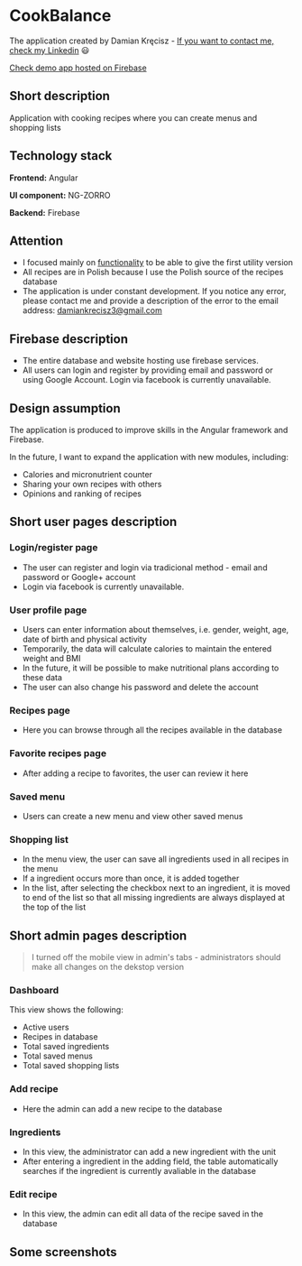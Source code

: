 # CookBalance

The application created by Damian Kręcisz - [If you want to contact me, check my Linkedin](https://www.linkedin.com/in/damiankrecisz/) :smiley:

[Check demo app hosted on Firebase](https://cookbalance-41649.web.app/)


## Short description
Application with cooking recipes where you can create menus and shopping lists


## Technology stack 

**Frontend:** Angular

**UI component:** NG-ZORRO

**Backend:** Firebase

## Attention

- I focused mainly on <ins>functionality</ins> to be able to give the first utility version
- All recipes are in Polish because I use the Polish source of the recipes database
- The application is under constant development. If you notice any error, please contact me and provide a description of the error to the email address: damiankrecisz3@gmail.com
 
## Firebase description

- The entire database and website hosting use firebase services.
- All users can login and register by providing email and password or using Google Account. Login via facebook is currently unavailable.

## Design assumption

The application is produced to improve skills in the Angular framework and Firebase.

 In the future, I want to expand the application with new modules, including:
 - Calories and micronutrient counter
 - Sharing your own recipes with others
 - Opinions and ranking of recipes

## Short user pages description

### Login/register page

 - The user can register and login via tradicional method - email and password or Google+ account
 - Login via facebook is currently unavailable.
 
### User profile page
 - Users can enter information about themselves, i.e. gender, weight, age, date of birth and physical activity
 - Temporarily, the data will calculate calories to maintain the entered weight and BMI
 - In the future, it will be possible to make nutritional plans according to these data
 - The user can also change his password and delete the account 

### Recipes page

 - Here you can browse through all the recipes available in the database

### Favorite recipes page

 - After adding a recipe to favorites, the user can review it here

### Saved menu

 - Users can create a new menu and view other saved menus

### Shopping list

 - In the menu view, the user can save all ingredients used in all recipes in the menu
 - If a ingredient occurs more than once, it is added together
 - In the list, after selecting the checkbox next to an ingredient, it is moved to end of the list so that all missing ingredients are always displayed at the top of the list


## Short admin pages description

> I turned off the mobile view in admin's tabs - administrators should make all changes on the dekstop version

### Dashboard

This view shows the following:

 - Active users
 - Recipes in database
 - Total saved ingredients
 - Total saved menus
 - Total saved shopping lists
 
### Add recipe

 - Here the admin can add a new recipe to the database

### Ingredients

 - In this view, the administrator can add a new ingredient with the unit
 - After entering a ingredient in the adding field, the table automatically searches if the ingredient is currently avaliable in the database

### Edit recipe

 - In this view, the admin can edit all data of the recipe saved in the database

## Some screenshots



